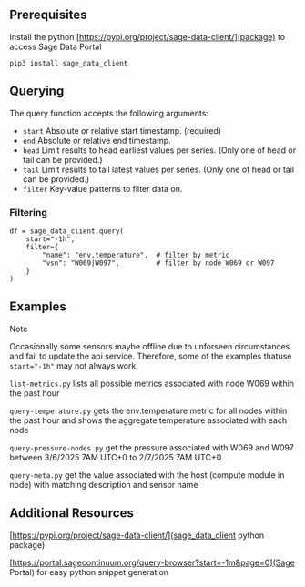 ## Prerequisites

Install the python [https://pypi.org/project/sage-data-client/](package) to access Sage Data Portal

```python3
pip3 install sage_data_client
```

## Querying

The query function accepts the following arguments:

- `start` Absolute or relative start timestamp. (required)
- `end` Absolute or relative end timestamp.
- `head` Limit results to head earliest values per series. (Only one of head or tail can be provided.)
- `tail` Limit results to tail latest values per series. (Only one of head or tail can be provided.)
- `filter` Key-value patterns to filter data on.

### Filtering

```python3
df = sage_data_client.query(
    start="-1h",
    filter={
        "name": "env.temperature",  # filter by metric
        "vsn": "W069|W097",         # filter by node W069 or W097
    }
)
```

## Examples

> [!NOTE]  
> Occasionally some sensors maybe offline due to unforseen circumstances and fail to update the api service. Therefore, some of the examples thatuse `start="-1h"` may not always work.

`list-metrics.py` lists all possible metrics associated with node W069 within the past hour

`query-temperature.py` gets the env.temperature metric for all nodes within the past hour and shows the aggregate temperature associated with each node

`query-pressure-nodes.py` get the pressure associated with W069 and W097 between 3/6/2025 7AM UTC+0 to 2/7/2025 7AM UTC+0

`query-meta.py` get the value associated with the host (compute module in node) with matching description and sensor name

## Additional Resources

[https://pypi.org/project/sage-data-client/](sage_data_client python package)

[https://portal.sagecontinuum.org/query-browser?start=-1m&page=0](Sage Portal) for easy python snippet generation
